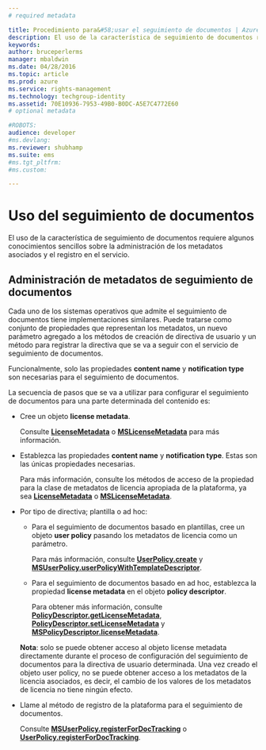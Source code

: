 ```yaml
---
# required metadata

title: Procedimiento para&#58;usar el seguimiento de documentos | Azure RMS
description: El uso de la característica de seguimiento de documentos requiere algunos conocimientos sencillos sobre la administración de los metadatos asociados y el registro en el servicio.
keywords:
author: bruceperlerms
manager: mbaldwin
ms.date: 04/28/2016
ms.topic: article
ms.prod: azure
ms.service: rights-management
ms.technology: techgroup-identity
ms.assetid: 70E10936-7953-49B0-B0DC-A5E7C4772E60
# optional metadata

#ROBOTS:
audience: developer
#ms.devlang:
ms.reviewer: shubhamp
ms.suite: ems
#ms.tgt_pltfrm:
#ms.custom:

---
```


# Uso del seguimiento de documentos

El uso de la característica de seguimiento de documentos requiere algunos conocimientos sencillos sobre la administración de los metadatos asociados y el registro en el servicio.

## Administración de metadatos de seguimiento de documentos

Cada uno de los sistemas operativos que admite el seguimiento de documentos tiene implementaciones similares. Puede tratarse como conjunto de propiedades que representan los metadatos, un nuevo parámetro agregado a los métodos de creación de directiva de usuario y un método para registrar la directiva que se va a seguir con el servicio de seguimiento de documentos.

Funcionalmente, solo las propiedades **content name** y **notification type** son necesarias para el seguimiento de documentos.

La secuencia de pasos que se va a utilizar para configurar el seguimiento de documentos para una parte determinada del contenido es:

-   Cree un objeto **license metadata**.

    Consulte [**LicenseMetadata**](/rights-management/sdk/4.2/api/android/com.microsoft.rightsmanagement#msipcthin2_licensemetadata_interface_java) o [**MSLicenseMetadata**](/rights-management/sdk/4.2/api/iOS/mslicensemetadata#msipcthin2_mslicensemetadata_class_objc) para más información.

-   Establezca las propiedades **content name** y **notification type**. Estas son las únicas propiedades necesarias.

    Para más información, consulte los métodos de acceso de la propiedad para la clase de metadatos de licencia apropiada de la plataforma, ya sea [**LicenseMetadata**](/rights-management/sdk/4.2/api/android/com.microsoft.rightsmanagement#msipcthin2_licensemetadata_interface_java) o [**MSLicenseMetadata**](/rights-management/sdk/4.2/api/iOS/mslicensemetadata#msipcthin2_mslicensemetadata_class_objc).

-   Por tipo de directiva; plantilla o ad hoc:

    -   Para el seguimiento de documentos basado en plantillas, cree un objeto **user policy** pasando los metadatos de licencia como un parámetro.

        Para más información, consulte [**UserPolicy.create**](/rights-management/sdk/4.2/api/android/userpolicy#msipcthin2_userpolicy_class_java) y [**MSUserPolicy.userPolicyWithTemplateDescriptor**](/rights-management/sdk/4.2/api/iOS/msuserpolicy#msipcthin2_msuserpolicy_templatedescriptor_property_objc).

    -   Para el seguimiento de documentos basado en ad hoc, establezca la propiedad **license metadata** en el objeto **policy descriptor**.

        Para obtener más información, consulte [**PolicyDescriptor.getLicenseMetadata**](/rights-management/sdk/4.2/api/android/policydescriptor#msipcthin2_policydescriptor_interface_java), [**PolicyDescriptor.setLicenseMetadata**](/rights-management/sdk/4.2/api/android/policydescriptor#msipcthin2_policydescriptor_setlicensemetadata_java) y [**MSPolicyDescriptor.licenseMetadata**](/rights-management/sdk/4.2/api/iOS/mspolicydescriptor#msipcthin2_mspolicydescriptor_licensemetadata_property_objc).

    **Nota**: solo se puede obtener acceso al objeto license metadata directamente durante el proceso de configuración del seguimiento de documentos para la directiva de usuario determinada. Una vez creado el objeto user policy, no se puede obtener acceso a los metadatos de la licencia asociados, es decir, el cambio de los valores de los metadatos de licencia no tiene ningún efecto.

     

-   Llame al método de registro de la plataforma para el seguimiento de documentos.

    Consulte [**MSUserPolicy.registerForDocTracking**](/rights-management/sdk/4.2/api/iOS/msuserpolicy#msipcthin2_msuserpolicy_registerfordoctracking_userid_authenticationcallback_completionblock_method_objc) o [**UserPolicy.registerForDocTracking**](/rights-management/sdk/4.2/api/iOS/msuserpolicy#msipcthin2_msuserpolicy_registerfordoctracking_userid_authenticationcallback_completionblock_method_objc).

 

 





<!--HONumber=Apr16_HO4-->


